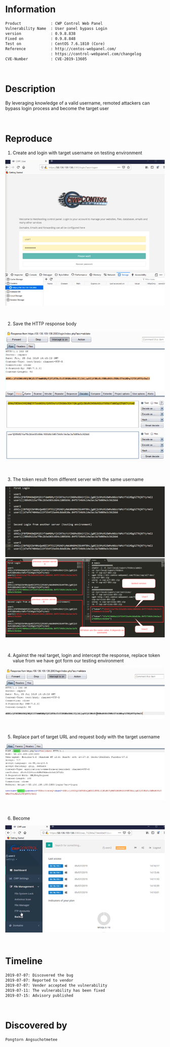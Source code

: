 
# Information
```
Product             : CWP Control Web Panel
Vulnerability Name  : User panel bypass Login
version             : 0.9.8.838
Fixed on            : 0.9.8.848
Test on             : CentOS 7.6.1810 (Core)
Reference           : http://centos-webpanel.com/
                    : https://control-webpanel.com/changelog
CVE-Number          : CVE-2019-13605
```

<br>

# Description

By leveraging knowledge of a valid username, remoted attackers can bypass login process and become the target user

<br>

# Reproduce

1. Create and login with target username on testing environment

<kbd>![](resources/CVE-2019-13605.md/2019-07-15-06-50-33.png)</kbd>

<br>

2. Save the HTTP response body

<kbd>![](resources/CVE-2019-13605.md/2019-07-15-06-52-36.png)</kbd>
<kbd>![](resources/CVE-2019-13605.md/2019-07-15-06-53-56.png)</kbd>
<br>

<br>

3. The token result from different server with the same username

<kbd>![](resources/CVE-2019-13605.md/2019-07-15-06-55-32.png)</kbd>
<kbd>![](resources/CVE-2019-13605.md/2019-07-15-07-27-51.png)</kbd>

<br>

4. Against the real target, login and intercept the response, replace token value from we have got form our testing environment

<kbd>![](resources/CVE-2019-13605.md/2019-07-15-06-58-10.png)</kbd>

<br>

5. Replace part of target URL and request body with the target username

<kbd>![](resources/CVE-2019-13605.md/2019-07-15-07-00-11.png)</kbd>

<br>

6. Become

<kbd>![](resources/CVE-2019-13605.md/2019-07-15-07-02-20.png)</kbd>

<br>

# Timeline
```
2019-07-07: Discovered the bug
2019-07-07: Reported to vendor
2019-07-07: Vender accepted the vulnerability
2019-07-11: The vulnerability has been fixed
2019-07-15: Advisory published
```

<br>

# Discovered by
```
Pongtorn Angsuchotmetee
```